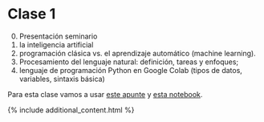 # Clase 1

0. Presentación seminario 
1. la inteligencia artificial 
2. programación clásica vs. el aprendizaje automático (machine learning). 
3. Procesamiento del lenguaje natural: definición, tareas y enfoques; 
4. lenguaje de programación Python en Google Colab (tipos de datos, variables, sintaxis básica) 

Para esta clase vamos a usar [este apunte](./handout.pdf) y [esta notebook](./clase-1-intro-python.md).

{% include additional_content.html %}

